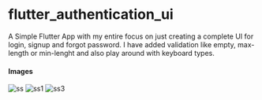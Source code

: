 # flutter_authentication_ui

A Simple Flutter App with my entire focus on just creating a complete UI for login, signup and forgot password.
I have added validation like empty, max-length or min-lenght and also play around with keyboard types. 
 
#### Images 
![ss](https://user-images.githubusercontent.com/44085216/110654855-85aa7700-81e4-11eb-9112-368fdbe94553.jpg)
![ss1](https://user-images.githubusercontent.com/44085216/110654877-89d69480-81e4-11eb-96b0-e638fbe18ba4.jpg)
![ss3](https://user-images.githubusercontent.com/44085216/110654881-8ba05800-81e4-11eb-97af-0647e5e814eb.jpg)

